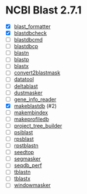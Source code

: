 # NCBI Blast 2.7.1
 - [x] [blast_formatter](https://github.com/ramou/BoutiquesDescriptors/blob/develop/ncbi-blast/2.7.1/blast_formatter.json)
 - [x] [blastdbcheck](https://github.com/ramou/BoutiquesDescriptors/blob/develop/ncbi-blast/2.7.1/blastdbcheck.json)
 - [ ] [blastdbcmd](https://github.com/ramou/BoutiquesDescriptors/blob/develop/ncbi-blast/2.7.1/blastdbcmd.json)
 - [ ] [blastdbcp](https://github.com/ramou/BoutiquesDescriptors/blob/develop/ncbi-blast/2.7.1/blastdbcp.json)
 - [ ] [blastn](https://github.com/ramou/BoutiquesDescriptors/blob/develop/ncbi-blast/2.7.1/blastn.json)
 - [ ] [blastp](https://github.com/ramou/BoutiquesDescriptors/blob/develop/ncbi-blast/2.7.1/blastp.json)
 - [ ] [blastx](https://github.com/ramou/BoutiquesDescriptors/blob/develop/ncbi-blast/2.7.1/blastx.json)
 - [ ] [convert2blastmask](https://github.com/ramou/BoutiquesDescriptors/blob/develop/ncbi-blast/2.7.1/convert2blastmask.json)
 - [ ] [datatool](https://github.com/ramou/BoutiquesDescriptors/blob/develop/ncbi-blast/2.7.1/datatool.json)
 - [ ] [deltablast](https://github.com/ramou/BoutiquesDescriptors/blob/develop/ncbi-blast/2.7.1/deltablast.json)
 - [ ] [dustmasker](https://github.com/ramou/BoutiquesDescriptors/blob/develop/ncbi-blast/2.7.1/dustmasker.json)
 - [ ] [gene_info_reader](https://github.com/ramou/BoutiquesDescriptors/blob/develop/ncbi-blast/2.7.1/gene_info_reader.json)
 - [x] [makeblastdb](https://github.com/ramou/BoutiquesDescriptors/blob/develop/ncbi-blast/2.7.1/makeblastdb.json) (#2)
 - [ ] [makembindex](https://github.com/ramou/BoutiquesDescriptors/blob/develop/ncbi-blast/2.7.1/makembindex.json)
 - [ ] [makeprofiledb](https://github.com/ramou/BoutiquesDescriptors/blob/develop/ncbi-blast/2.7.1/makeprofiledb.json)
 - [ ] [project_tree_builder](https://github.com/ramou/BoutiquesDescriptors/blob/develop/ncbi-blast/2.7.1/project_tree_builder.json)
 - [ ] [psiblast](https://github.com/ramou/BoutiquesDescriptors/blob/develop/ncbi-blast/2.7.1/psiblast.json)
 - [ ] [rpsblast](https://github.com/ramou/BoutiquesDescriptors/blob/develop/ncbi-blast/2.7.1/rpsblast.json)
 - [ ] [rpstblastn](https://github.com/ramou/BoutiquesDescriptors/blob/develop/ncbi-blast/2.7.1/rpstblastn.json)
 - [ ] [seedtop](https://github.com/ramou/BoutiquesDescriptors/blob/develop/ncbi-blast/2.7.1/seedtop.json)
 - [ ] [segmasker](https://github.com/ramou/BoutiquesDescriptors/blob/develop/ncbi-blast/2.7.1/segmasker.json)
 - [ ] [seqdb_perf](https://github.com/ramou/BoutiquesDescriptors/blob/develop/ncbi-blast/2.7.1/seqdb_perf.json)
 - [ ] [tblastn](https://github.com/ramou/BoutiquesDescriptors/blob/develop/ncbi-blast/2.7.1/tblastn.json)
 - [ ] [tblastx](https://github.com/ramou/BoutiquesDescriptors/blob/develop/ncbi-blast/2.7.1/tblastx.json)
 - [ ] [windowmasker](https://github.com/ramou/BoutiquesDescriptors/blob/develop/ncbi-blast/2.7.1/windowmasker.json)
